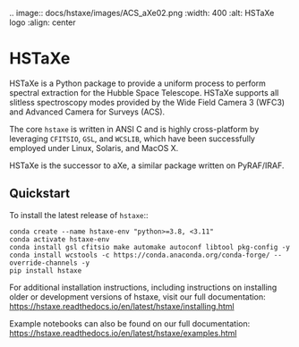 .. image:: docs/hstaxe/images/ACS_aXe02.png
    :width: 400
    :alt: HSTaXe logo
    :align: center

HSTaXe
======

HSTaXe is a Python package to provide a uniform process to perform spectral
extraction for the Hubble Space Telescope. HSTaXe supports all slitless
spectroscopy modes provided by the Wide Field Camera 3 (WFC3) and Advanced
Camera for Surveys (ACS).

The core ``hstaxe`` is written in ANSI C and is highly cross-platform by
leveraging ``CFITSIO``, ``GSL``, and ``WCSLIB``, which have been successfully
employed under Linux, Solaris, and MacOS X.

HSTaXe is the successor to aXe, a similar package written on PyRAF/IRAF.


Quickstart
----------
To install the latest release of ``hstaxe``::

    conda create --name hstaxe-env "python>=3.8, <3.11"
    conda activate hstaxe-env
    conda install gsl cfitsio make automake autoconf libtool pkg-config -y
    conda install wcstools -c https://conda.anaconda.org/conda-forge/ --override-channels -y
    pip install hstaxe

For additional installation instructions, including instructions on installing older
or development versions of hstaxe, visit our full documentation:
https://hstaxe.readthedocs.io/en/latest/hstaxe/installing.html

Example notebooks can also be found on our full documentation:
https://hstaxe.readthedocs.io/en/latest/hstaxe/examples.html
